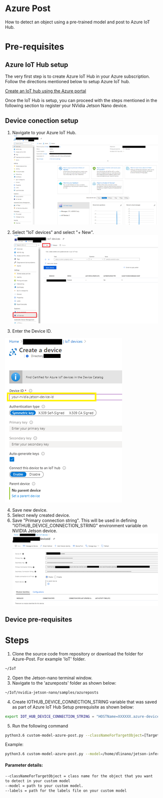 # Azure Post
How to detect an object using a pre-trained model and post to Azure IoT Hub.

# Pre-requisites
## Azure IoT Hub setup
The very first step is to create Azure IoT Hub in your Azure subscription. Follow the directions mentioned below to setup Azure IoT hub.

[Create an IoT hub using the Azure portal](https://docs.microsoft.com/en-us/azure/iot-hub/iot-hub-create-through-portal)

Once the IoT Hub is setup, you can proceed with the steps mentioned in the following section to register your NVidia Jetson Nano device.
## Device conection setup
1. Navigate to your Azure IoT Hub.
![alt text](images/navigatetoazureiothub.png "Navigate to Azure IoT Hub")

2. Select "IoT devices" and select "+ New".
![alt text](images/selectiotdevices.png "Select IoT devices and select +New")

3. Enter the Device ID.

![alt text](images/createdevice.png "Enter device id")

4. Save new device.
5. Select newly created device.
6. Save "Primary connection string". This will be used in defining "IOTHUB_DEVICE_CONNECTION_STRING" environment variable on NVIDIA Jetson device.
![alt text](images/deviceconnectionstring.png "Enter device id")

## Device pre-requisites

# Steps
1. Clone the source code from repository or download the folder for Azure-Post. For example 'IoT' folder.
```bash
~/IoT
```
2. Open the Jetson-nano terminal window.
3. Navigate to the 'azureposts' folder as shown below:
```bash
~/IoT/nvidia-jetson-nano/samples/azureposts
```
4. Create  IOTHUB_DEVICE_CONNECTION_STRING variable that was saved as part of Azure IoT Hub Setup prerequisite as shown below:
```bash
export IOT_HUB_DEVICE_CONNECTION_STRING = "HOSTName=XXXXXX.azure-devices.net;DeviceId=XXXXX;SahredAccessKey=XXXXXXXXXX"
```
5. Run the following command
```bash
python3.6 custom-model-azure-post.py --classNameForTargetObject=[Target object class name] --model=[path to your custom model] --input_blob=input_0 --output_blob=output_0 --labels=[path to your datasets's labels text file]
```
Example:
```bash
python3.6 custom-model-azure-post.py --model=/home/dlinano/jetson-inference/python/training/classification/[custom-model]/resnet18.onnx --input_blob=input_0 --output_blob=output_0 --labels=/home/dlinano/datasets/gil/labels.txt
```

#### Parameter details:
    --classNameForTargetObject = class name for the object that you want to detect in your custom model
    --model = path to your custom model. 
    --labels = path for the labels file on your custom model